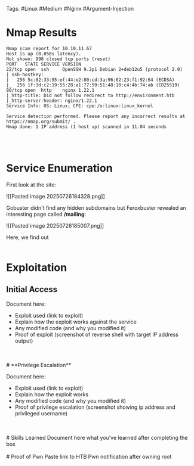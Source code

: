 Tags: #Linux #Medium #Nginx #Argument-Injection 
# **Nmap Results**

```text
Nmap scan report for 10.10.11.67
Host is up (0.050s latency).
Not shown: 998 closed tcp ports (reset)
PORT   STATE SERVICE VERSION
22/tcp open  ssh     OpenSSH 9.2p1 Debian 2+deb12u5 (protocol 2.0)
| ssh-hostkey: 
|   256 5c:02:33:95:ef:44:e2:80:cd:3a:96:02:23:f1:92:64 (ECDSA)
|_  256 1f:3d:c2:19:55:28:a1:77:59:51:48:10:c4:4b:74:ab (ED25519)
80/tcp open  http    nginx 1.22.1
|_http-title: Did not follow redirect to http://environment.htb
|_http-server-header: nginx/1.22.1
Service Info: OS: Linux; CPE: cpe:/o:linux:linux_kernel

Service detection performed. Please report any incorrect results at https://nmap.org/submit/ .
Nmap done: 1 IP address (1 host up) scanned in 11.04 seconds
```
<br>
<br>

# **Service Enumeration**
First look at the site:

![[Pasted image 20250726184328.png]]

Gobuster didn't find any hidden subdomains but Feroxbuster revealed an interesting page called **/mailing**:

![[Pasted image 20250726185007.png]]

Here, we find out 
<br>
<br>
# **Exploitation**
## **Initial Access**
Document here:
* Exploit used (link to exploit)
* Explain how the exploit works against the service
* Any modified code (and why you modified it)
* Proof of exploit (screenshot of reverse shell with target IP address output)

<br>
<br>
# **Privilege Escalation**  

Document here:
* Exploit used (link to exploit)
* Explain how the exploit works 
* Any modified code (and why you modified it)
* Proof of privilege escalation (screenshot showing ip address and privileged username)
<br>
<br>
# Skills Learned
Document here what you've learned after completing the box
<br>
<br>
# Proof of Pwn
Paste link to HTB Pwn notification after owning root